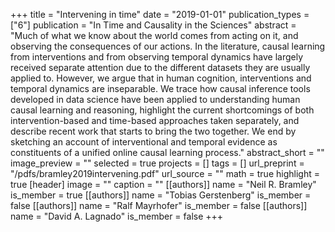 +++
title = "Intervening in time"
date = "2019-01-01"
publication_types = ["6"]
publication = "In Time and Causality in the Sciences"
abstract = "Much of what we know about the world comes from acting on it, and observing the consequences of our actions. In the literature, causal learning from interventions and from observing temporal dynamics have largely received separate attention due to the different datasets they are usually applied to. However, we argue that in human cognition, interventions and temporal dynamics are inseparable. We trace how causal inference tools developed in data science have been applied to understanding human causal learning and reasoning, highlight the current shortcomings of both intervention-based and time-based approaches taken separately, and describe recent work that starts to bring the two together. We end by sketching an account of interventional and temporal evidence as constituents of a unified online causal learning process."
abstract_short = ""
image_preview = ""
selected = true
projects = []
tags = []
url_preprint = "/pdfs/bramley2019intervening.pdf"
url_source = ""
math = true
highlight = true
[header]
image = ""
caption = ""
[[authors]]
	name = "Neil R. Bramley"
	is_member = true
[[authors]]
	name = "Tobias Gerstenberg"
	is_member = false
[[authors]]
	name = "Ralf Mayrhofer"
	is_member = false
[[authors]]
	name = "David A. Lagnado"
	is_member = false
+++
